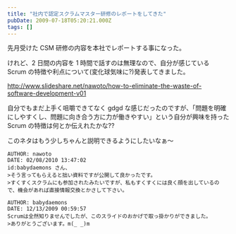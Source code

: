 ```yaml
---
title: "社内で認定スクラムマスター研修のレポートをしてきた"
pubDate: 2009-07-18T05:20:21.000Z
tags: []
---
```


先月受けた CSM 研修の内容を本社でレポートする事になった。

けれど、2 日間の内容を 1 時間で話すのは無理なので、自分が感じている Scrum の特徴や利点について(変化球気味に?)発表してきました。

http://www.slideshare.net/nawoto/how-to-eliminate-the-waste-of-software-development-v01

自分でもまだ上手く咀嚼できてなく gdgd な感じだったのですが、「問題を明確にしやすくし、問題に向き合う方に力が働きやすい」という自分が興味を持った Scrum  の特徴は何とか伝えれたかな??

このネタはもう少しちゃんと説明できるようにしたいなぁ〜
```comment
AUTHOR: nawoto
DATE: 02/08/2010 13:47:02
id:babydaemons さん、
>そう言ってもらえると拙い資料ですが公開して良かったです。
>すくすくスクラムにも参加されたみたいですが、私もすくすくには良く顔を出しているので、機会があれば直接情報交換とかさして下さい。
```

```comment
AUTHOR: babydaemons
DATE: 12/13/2009 00:59:57
Scrumは全然知りませんでしたが、このスライドのおかげで取っ掛かりができました。
>ありがとうございます。m(_ _)m
```

